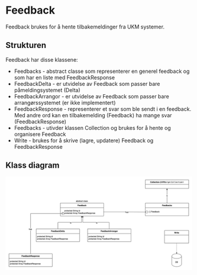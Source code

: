 # Feedback
Feedback brukes for å hente tilbakemeldinger fra UKM systemer.

## Strukturen
Feedback har disse klassene:
* Feedbacks - abstract classe som representerer en generel feedback og som har en liste med FeedbackResponse
* FeedbackDelta - er utvidelse av Feedback som passer bare påmeldingsystemet (Delta)
* FeedbackArrangor - er utvidelse av Feedback som passer bare arrangørssystemet (er ikke implementert)
* FeedbackResponse - representerer et svar som ble sendt i en feedback. Med andre ord kan en tilbakemelding (Feedback) ha mange svar (FeedbackResponse)
* Feedbacks - utivder klassen Collection og brukes for å hente og organisere Feedback
* Write - brukes for å skrive (lagre, updatere) Feedback og FeedbackResponse

## Klass diagram
![klassdiagram](documentation/klassdiagram.png?raw=true)